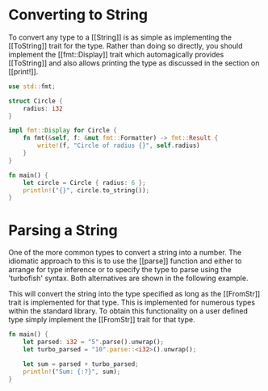# Converting to String
To convert any type to a [[String]] is as simple as implementing the [[ToString]] trait for the type. Rather than doing so directly, you should implement the [[fmt::Display]] trait which automagically provides [[ToString]] and also allows printing the type as discussed in the section on [[print!]].
```rust
use std::fmt;

struct Circle {
    radius: i32
}

impl fmt::Display for Circle {
    fn fmt(&self, f: &mut fmt::Formatter) -> fmt::Result {
        write!(f, "Circle of radius {}", self.radius)
    }
}

fn main() {
    let circle = Circle { radius: 6 };
    println!("{}", circle.to_string());
}
```

# Parsing a String
One of the more common types to convert a string into a number. The idiomatic approach to this is to use the [[parse]] function and either to arrange for type inference or to specify the type to parse using the 'turbofish' syntax. Both alternatives are shown in the following example.

This will convert the string into the type specified as long as the [[FromStr]] trait is implemented for that type. This is implemented for numerous types within the standard library. To obtain this functionality on a user defined type simply implement the [[FromStr]] trait for that type.
```rust
fn main() {
    let parsed: i32 = "5".parse().unwrap();
    let turbo_parsed = "10".parse::<i32>().unwrap();

    let sum = parsed + turbo_parsed;
    println!("Sum: {:?}", sum);
}
```